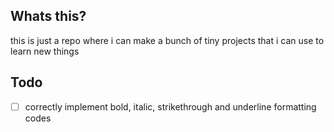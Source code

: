 ## Whats this?
this is just a repo where i can make a bunch of tiny projects that i can use to learn new things

## Todo
 - [ ] correctly implement bold, italic, strikethrough and underline formatting codes
